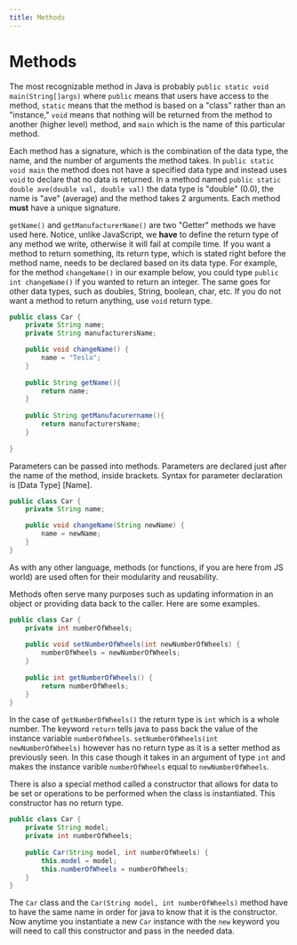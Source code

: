 ```yaml
---
title: Methods
---
```

# Methods
The most recognizable method in Java is probably `public static void main(String[]args)` where `public` means that users have access to the method, `static` means that the method is based on a "class" rather than an "instance," `void` means that nothing will be returned from the method to another (higher level) method, and `main` which is the name of this particular method.

Each method has a signature, which is the combination of the data type, the name, and the number of arguments the method takes. In `public static void main` the method does not have a specified data type and instead uses `void` to declare that no data is returned. In a method named `public static double ave(double val, double val)` the data type is "double" (0.0), the name is "ave" (average) and the method takes 2 arguments. Each method **must** have a unique signature.

`getName()` and `getManufacturerName()` are two "Getter" methods we have used here. Notice, unlike JavaScript, we **have** to define the return type of any method we write, otherwise it will fail at compile time. If you want a method to return something, its return type, which is stated right before the method name, needs to be declared based on its data type. For example, for the method `changeName()` in our example below, you could type `public int changeName()` if you wanted to return an integer. The same goes for other data types, such as doubles, String, boolean, char, etc. If you do not want a method to return anything, use `void` return type.

```java
public class Car {
    private String name;
    private String manufacturersName;

    public void changeName() {
        name = "Tesla";
    }
    
    public String getName(){
        return name;
    }
    
    public String getManufacurername(){
        return manufacturersName;
    }
    
}
```
Parameters can be passed into methods. Parameters are declared just after the name of the method, inside brackets.
Syntax for parameter declaration is [Data Type] [Name].
```java
public class Car {
    private String name;

    public void changeName(String newName) {
        name = newName;
    }
}
```

As with any other language, methods (or functions, if you are here from JS world) are used often for their modularity and reusability.

Methods often serve many purposes such as updating information in an object or providing data back to the caller. Here are some examples.

```java
public class Car {
    private int numberOfWheels;
    
    public void setNumberOfWheels(int newNumberOfWheels) {
        numberOfWheels = newNumberOfWheels;
    }
    
    public int getNumberOfWheels() {
        return numberOfWheels;
    }
}
```

In the case of `getNumberOfWheels()` the return type is `int` which is a whole number. The keyword `return` tells java to pass back the value of the instance variable `numberOfWheels`. `setNumberOfWheels(int newNumberOfWheels)` however has no return type as it is a setter method as previously seen. In this case though it takes in an argument of type `int` and makes the instance varible `numberOfWheels` equal to `newNumberOfWheels`.

There is also a special method called a constructor that allows for data to be set or operations to be performed when the class is instantiated. This constructor has no return type.

```java
public class Car {
    private String model;
    private int numberOfWheels;
    
    public Car(String model, int numberOfWheels) {
        this.model = model;
        this.numberOfWheels = numberOfWheels;
    }
}
```

The `Car` class and the `Car(String model, int numberOfWheels)` method have to have the same name in order for java to know that it is the constructor. Now anytime you instantiate a new `Car` instance with the `new` keyword you will need to call this constructor and pass in the needed data.
